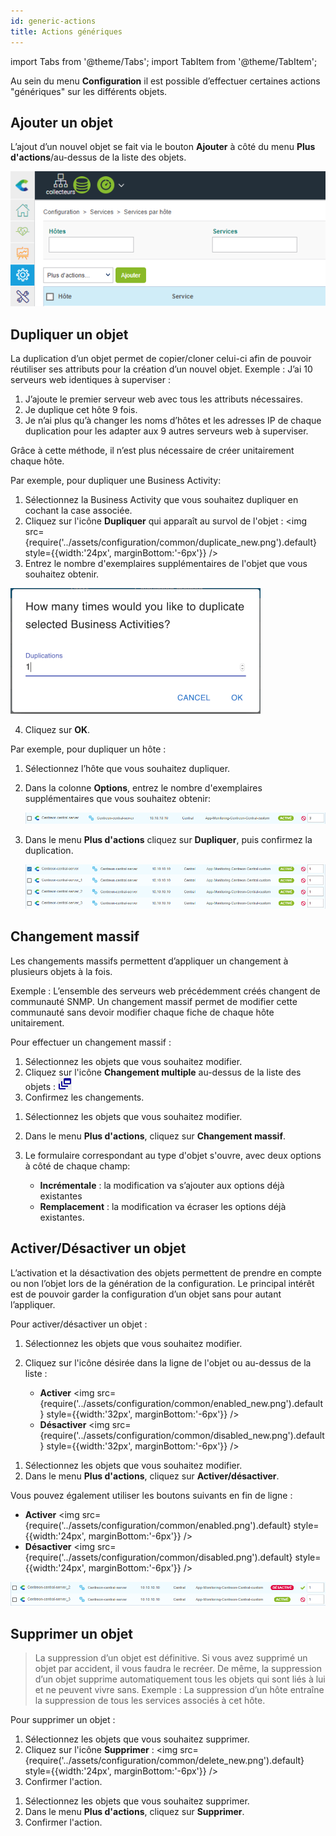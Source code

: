 ```yaml
---
id: generic-actions
title: Actions génériques
---
```

import Tabs from '@theme/Tabs';
import TabItem from '@theme/TabItem';


Au sein du menu **Configuration** il est possible d’effectuer certaines actions "génériques" sur les différents objets.

## Ajouter un objet

L’ajout d’un nouvel objet se fait via le bouton **Ajouter** à côté du menu **Plus d'actions**/au-dessus de la liste des objets.

![image](../assets/configuration/common/add.png)

## Dupliquer un objet

La duplication d’un objet permet de copier/cloner celui-ci afin de pouvoir réutiliser ses attributs pour la création
d’un nouvel objet. Exemple : J’ai 10 serveurs web identiques à superviser :

1. J’ajoute le premier serveur web avec tous les attributs nécessaires.
2. Je duplique cet hôte 9 fois.
3. Je n’ai plus qu’à changer les noms d’hôtes et les adresses IP de chaque duplication pour les adapter aux 9 autres
  serveurs web à superviser.

Grâce à cette méthode, il n’est plus nécessaire de créer unitairement chaque hôte.


<Tabs groupId="sync">
<TabItem value="Méthode 1" label="Méthode 1">

Par exemple, pour dupliquer une Business Activity:

1. Sélectionnez la Business Activity que vous souhaitez dupliquer en cochant la case associée.
2. Cliquez sur l'icône **Dupliquer** qui apparaît au survol de l'objet : <img src={require('../assets/configuration/common/duplicate_new.png').default} style={{width:'24px', marginBottom:'-6px'}} />
3. Entrez le nombre d'exemplaires supplémentaires de l'objet que vous souhaitez obtenir.

  ![image](../assets/configuration/common/duplicate_objects_new.png)

4. Cliquez sur **OK**.

</TabItem>
<TabItem value="Méthode 2" label="Méthode 2">

Par exemple, pour dupliquer un hôte :

1. Sélectionnez l’hôte que vous souhaitez dupliquer.
2. Dans la colonne **Options**, entrez le nombre d'exemplaires supplémentaires que vous souhaitez obtenir:

    ![image](../assets/configuration/common/01duplicate.png)

3. Dans le menu **Plus d'actions** cliquez sur **Dupliquer**, puis confirmez la duplication.

    ![image](../assets/configuration/common/01duplicateobjects.png)


</TabItem>
</Tabs>

## Changement massif

Les changements massifs permettent d’appliquer un changement à plusieurs objets à la fois.

Exemple : L’ensemble des serveurs web précédemment créés changent de communauté SNMP. Un changement massif permet de
modifier cette communauté sans devoir modifier chaque fiche de chaque hôte unitairement.

Pour effectuer un changement massif :

<Tabs groupId="sync">
<TabItem value="Méthode 1" label="Méthode 1">

1. Sélectionnez les objets que vous souhaitez modifier.
2. Cliquez sur l'icône **Changement multiple** au-dessus de la liste des objets : ![image](../assets/configuration/common/mass_change.png)
3. Confirmez les changements.

</TabItem>
<TabItem value="Méthode 2" label="Méthode 2">

1. Sélectionnez les objets que vous souhaitez modifier.
2. Dans le menu **Plus d'actions**, cliquez sur **Changement massif**.
3. Le formulaire correspondant au type d'objet s'ouvre, avec deux options à côté de chaque champ:

    * **Incrémentale** : la modification va s’ajouter aux options déjà existantes
    * **Remplacement** : la modification va écraser les options déjà existantes.

</TabItem>
</Tabs>

## Activer/Désactiver un objet

L’activation et la désactivation des objets permettent de prendre en compte ou non l’objet lors de la génération de la
configuration. Le principal intérêt est de pouvoir garder la configuration d’un objet sans pour autant l’appliquer.

Pour activer/désactiver un objet :

<Tabs groupId="sync">
<TabItem value="Méthode 1" label="Méthode 1">

1. Sélectionnez les objets que vous souhaitez modifier.
2. Cliquez sur l'icône désirée dans la ligne de l'objet ou au-dessus de la liste :

    * **Activer** <img src={require('../assets/configuration/common/enabled_new.png').default} style={{width:'32px', marginBottom:'-6px'}} />
    * **Désactiver** <img src={require('../assets/configuration/common/disabled_new.png').default} style={{width:'32px', marginBottom:'-6px'}} />

</TabItem>
<TabItem value="Méthode 2" label="Méthode 2">

1. Sélectionnez les objets que vous souhaitez modifier.
2. Dans le menu **Plus d'actions**, cliquez sur **Activer/désactiver**.
  
Vous pouvez également utiliser les boutons suivants en fin de ligne : 

  * **Activer** <img src={require('../assets/configuration/common/enabled.png').default} style={{width:'24px', marginBottom:'-6px'}} />
  * **Désactiver** <img src={require('../assets/configuration/common/disabled.png').default} style={{width:'24px', marginBottom:'-6px'}} />

   ![image](../assets/configuration/common/enable_disable.png)

</TabItem>
</Tabs>

## Supprimer un objet

> La suppression d’un objet est définitive. Si vous avez supprimé un objet par accident, il vous faudra le recréer. De
> même, la suppression d’un objet supprime automatiquement tous les objets qui sont liés à lui et ne peuvent vivre
> sans. Exemple : La suppression d’un hôte entraîne la suppression de tous les services associés à cet hôte.

Pour supprimer un objet :

<Tabs groupId="sync">
<TabItem value="Méthode 1" label="Méthode 1">

1. Sélectionnez les objets que vous souhaitez supprimer.
2. Cliquez sur l'icône **Supprimer** : <img src={require('../assets/configuration/common/delete_new.png').default} style={{width:'24px', marginBottom:'-6px'}} />
3. Confirmer l'action.

</TabItem>
<TabItem value="Méthode 2" label="Méthode 2">

1. Sélectionnez les objets que vous souhaitez supprimer.
2. Dans le menu **Plus d'actions**, cliquez sur **Supprimer**.
3. Confirmer l'action.

</TabItem>
</Tabs>